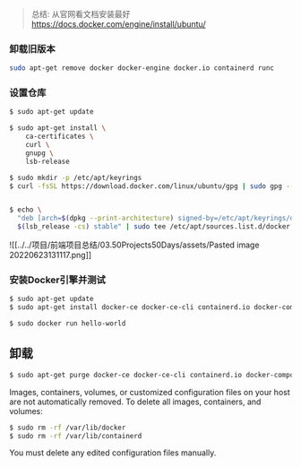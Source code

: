 > 总结: 从官网看文档安装最好 https://docs.docker.com/engine/install/ubuntu/

### 卸载旧版本

```bash
sudo apt-get remove docker docker-engine docker.io containerd runc
```

### 设置仓库

```bash
$ sudo apt-get update

$ sudo apt-get install \
    ca-certificates \
    curl \
    gnupg \
    lsb-release

$ sudo mkdir -p /etc/apt/keyrings
$ curl -fsSL https://download.docker.com/linux/ubuntu/gpg | sudo gpg --dearmor -o /etc/apt/keyrings/docker.gpg


$ echo \
  "deb [arch=$(dpkg --print-architecture) signed-by=/etc/apt/keyrings/docker.gpg] https://download.docker.com/linux/ubuntu \
  $(lsb_release -cs) stable" | sudo tee /etc/apt/sources.list.d/docker.list > /dev/null

```


![[../../项目/前端项目总结/03.50Projects50Days/assets/Pasted image 20220623131117.png]]

### 安装Docker引擎并测试

```bash
$ sudo apt-get update
$ sudo apt-get install docker-ce docker-ce-cli containerd.io docker-compose-plugin

$ sudo docker run hello-world
```


## 卸载

```bash
$ sudo apt-get purge docker-ce docker-ce-cli containerd.io docker-compose-plugin
```
    
Images, containers, volumes, or customized configuration files on your host are not automatically removed. To delete all images, containers, and volumes:

```bash
$ sudo rm -rf /var/lib/docker
$ sudo rm -rf /var/lib/containerd
```

You must delete any edited configuration files manually.